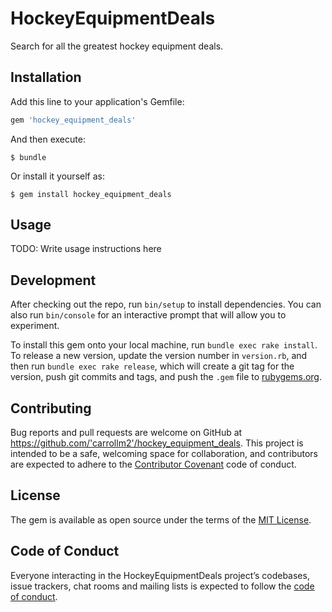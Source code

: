 # HockeyEquipmentDeals

Search for all the greatest hockey equipment deals.

## Installation

Add this line to your application's Gemfile:

```ruby
gem 'hockey_equipment_deals'
```

And then execute:

    $ bundle

Or install it yourself as:

    $ gem install hockey_equipment_deals

## Usage

TODO: Write usage instructions here

## Development

After checking out the repo, run `bin/setup` to install dependencies. You can also run `bin/console` for an interactive prompt that will allow you to experiment.

To install this gem onto your local machine, run `bundle exec rake install`. To release a new version, update the version number in `version.rb`, and then run `bundle exec rake release`, which will create a git tag for the version, push git commits and tags, and push the `.gem` file to [rubygems.org](https://rubygems.org).

## Contributing

Bug reports and pull requests are welcome on GitHub at https://github.com/'carrollm2'/hockey_equipment_deals. This project is intended to be a safe, welcoming space for collaboration, and contributors are expected to adhere to the [Contributor Covenant](http://contributor-covenant.org) code of conduct.

## License

The gem is available as open source under the terms of the [MIT License](https://opensource.org/licenses/MIT).

## Code of Conduct

Everyone interacting in the HockeyEquipmentDeals project’s codebases, issue trackers, chat rooms and mailing lists is expected to follow the [code of conduct](https://github.com/'carrollm2'/hockey_equipment_deals/blob/master/CODE_OF_CONDUCT.md).
